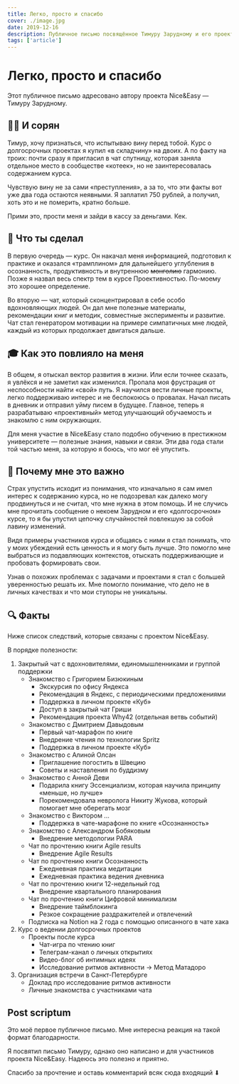 ```yaml
---
title: Легко, просто и спасибо
cover: ./image.jpg
date: 2019-12-16
description: Публичное письмо посвящённое Тимуру Зарудному и его проекту Nice&Easy
tags: ['article']
---
```


<!-- var keywords = 'благодарность, Тимур Зарудный, Легко и просто, Nice&Easy' -->

# Легко, просто и спасибо

Этот публичное письмо адресовано автору проекта Nice&Easy — Тимуру Зарудному.

## 🤷‍♂️ И сорян

Тимур, хочу признаться, что испытываю вину перед тобой. Kурс о долгосрочных проектах я купил «в складчину» на двоих. А по факту на троих: почти сразу я пригласил в чат спутницу, которая заняла отдельное место в сообществе «котеек», но не заинтересовалась содержанием курса.

Чувствую вину не за сами «преступления», а за то, что эти факты вот уже два года остаются неявными. Я заплатил 750 рублей, а получил, хоть это и не померить, кратно больше.

Прими это, прости меня и зайди в кассу за деньгами. Кек.

## 🔪 Что ты сделал

В первую очередь — курс. Он накачал меня информацией, подготовил к практике и оказался «трамплином» для дальнейшего углубления в осознанность, продуктивность и внутреннюю ~~монголию~~ гармонию. Позже я назвал весь спектр тем в курсе Проективностью. По-моему это хорошее определение.

Во вторую — чат, который сконцентрировал в себе особо вдохновляющих людей. Он дал мне полезные материалы, рекомендации книг и методик, совместные эксперименты и развитие. Чат стал генератором мотивации на примере симпатичных мне людей, каждый из которых продолжает двигаться дальше.

## 🎓 Как это повлияло на меня

В общем, я отыскал вектор развития в жизни. Или если точнее сказать, я увлёкся и не заметил как изменился. Пропала моя фрустрация от неспособности найти «свой» путь. Я научился вести личные проекты, легко поддерживаю интерес и не беспокоюсь о провалах. Начал писать в дневник и отправил уйму писем в будущее. Главное, теперь я разрабатываю «проективный» метод улучшающий обучаемость и знакомлю с ним окружающих.

Для меня участие в Nice&Easy стало подобно обучению в престижном университете — полезные знания, навыки и связи. Эти два года стали той частью меня, за которую я боюсь, что мог её упустить.

## 🤯 Почему мне это важно

Страх упустить исходит из понимания, что изначально я сам имел интерес к содержанию курса, но не подозревал как далеко могу продвинуться и не считал, что мне нужна в этом помощь. И не случись мне прочитать сообщение о некоем Зарудном и его «долгосрочном» курсе, то я бы упустил цепочку случайностей повлекшую за собой лавину изменений.

Видя примеры участников курса и общаясь с ними я стал понимать, что у моих убеждений есть ценность и я могу быть лучше. Это помогло мне выбраться из подавляющих контекстов, отыскать поддерживающие и пробовать формировать свои.

Узнав о похожих проблемах с задачами и проектами я стал с большей уверенностью решать их. Мне помогло понимание, что дело не в личных качествах и что мои ступоры не уникальны.

## 🔍 Факты

Ниже список следствий, которые связаны с проектом Nice&Easy.

В порядке полезности:

1. Закрытый чат с вдохновителями, единомышленниками и группой поддержки
   - Знакомство с Григорием Бизюкиным
     - Экскурсия по офису Яндекса
     - Рекомендация в Яндекс, с периодическими предложениями
     - Поддержка в личном проекте «Куб»
     - Доступ в закрытый чат Гриши
     - Рекомендация проекта Why42 (отдельная ветвь событий)
   - Знакомство с Дмитрием Давыдовым
     - Первый чат-марафон по книге
     - Внедрение чтения по технологии Spritz
     - Поддержка в личном проекте «Куб»
   - Знакомство с Алиной Олсан
     - Приглашение погостить в Швецию
     - Советы и наставления по буддизму
   - Знакомство с Анной Деви
     - Подарила книгу Эссенциализм, которая научила принципу «меньше, но лучше»
     - Порекомендовала невролога Никиту Жукова, который помогает мне оберегать мозг
   - Знакомство с Виктором ...
     - Поддержка в чате-марафоне по книге «Осознанность»
   - Знакомство с Александром Бобяковым
     - Внедрение методологии PARA
   - Чат по прочтению книги Agile results
     - Внедрение Agile Results
   - Чат по прочтению книги Осознанность
     - Ежедневная практика медитации
     - Ежедневная практика ведения дневника
   - Чат по прочтению книги 12-недельный год
     - Внедрение квартального планирования
   - Чат по прочтению книги Цифровой минимализм
     - Внедрение таймблокинга
     - Резкое сокращение раздражителей и отвлечений
   - Подписка на Notion на 2 года с помощью описанного в чате хака
2. Курс о ведении долгосрочных проектов
   - Проекты после курса
     - Чат-игра по чтению книг
     - Телеграм-канал о личных открытиях
     - Видео-блог об интимных идеях
     - Исследование ритмов активности → Метод Матадоро
3. Организация встречи в Санкт-Петербурге
   - Доклад про исследование ритмов активности
   - Личные знакомства с участниками чата

## Post scriptum

Это моё первое публичное письмо. Мне интересна реакция на такой формат благодарности.

Я посвятил письмо Тимуру, однако оно написано и для участников проекта Nice&Easy. Надеюсь это полезно и приятно.

Спасибо за прочтение и оставь комментарий всяк сюда входящий ⬇

<!-- DISQUS DATA
var pageName = 'nice-and-easy';
var disqus_config = function () {
    this.page.url = 'https://martyn.guru/' + pageName;
    this.page.identifier = pageName;
    this.page.title = pageName;
};
-->
